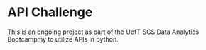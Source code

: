# API Challenge

This is an ongoing project as part of the UofT SCS Data Analytics Bootcampmy to utilize APIs in python. 
